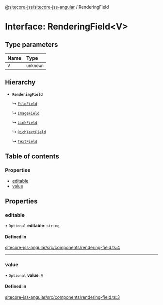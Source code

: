 [@sitecore-jss/sitecore-jss-angular](../README.md) / RenderingField

# Interface: RenderingField<V\>

## Type parameters

| Name | Type |
| :------ | :------ |
| `V` | `unknown` |

## Hierarchy

- **`RenderingField`**

  ↳ [`FileField`](FileField.md)

  ↳ [`ImageField`](ImageField.md)

  ↳ [`LinkField`](LinkField.md)

  ↳ [`RichTextField`](RichTextField.md)

  ↳ [`TextField`](TextField.md)

## Table of contents

### Properties

- [editable](RenderingField.md#editable)
- [value](RenderingField.md#value)

## Properties

### editable

• `Optional` **editable**: `string`

#### Defined in

[sitecore-jss-angular/src/components/rendering-field.ts:4](https://github.com/Sitecore/jss/blob/87b3463ab/packages/sitecore-jss-angular/src/components/rendering-field.ts#L4)

___

### value

• `Optional` **value**: `V`

#### Defined in

[sitecore-jss-angular/src/components/rendering-field.ts:3](https://github.com/Sitecore/jss/blob/87b3463ab/packages/sitecore-jss-angular/src/components/rendering-field.ts#L3)
